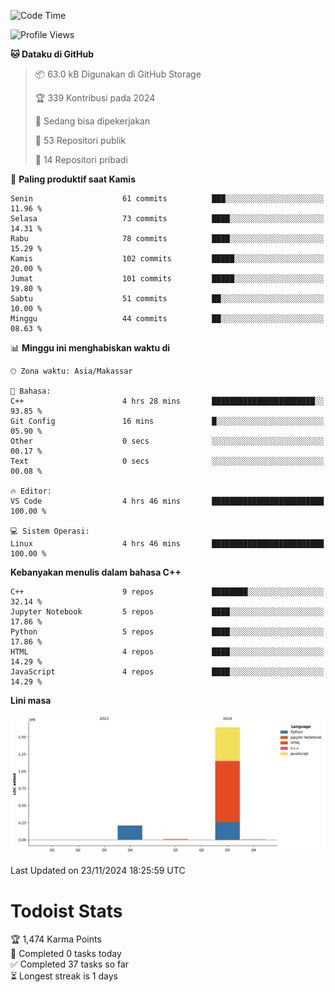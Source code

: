<!--START_SECTION:waka-->
![Code Time](http://img.shields.io/badge/Code%20Time-96%20hrs%208%20mins-blue)

![Profile Views](http://img.shields.io/badge/Profil%20dilihat-0-blue)

**🐱 Dataku di GitHub** 

> 📦 63.0 kB Digunakan di GitHub Storage 
 > 
> 🏆 339 Kontribusi pada 2024
 > 
> 💼 Sedang bisa dipekerjakan
 > 
> 📜 53 Repositori publik 
 > 
> 🔑 14 Repositori pribadi 
 > 
📅 **Paling produktif saat Kamis** 

```text
Senin                    61 commits          ███░░░░░░░░░░░░░░░░░░░░░░   11.96 % 
Selasa                   73 commits          ████░░░░░░░░░░░░░░░░░░░░░   14.31 % 
Rabu                     78 commits          ████░░░░░░░░░░░░░░░░░░░░░   15.29 % 
Kamis                    102 commits         █████░░░░░░░░░░░░░░░░░░░░   20.00 % 
Jumat                    101 commits         █████░░░░░░░░░░░░░░░░░░░░   19.80 % 
Sabtu                    51 commits          ██░░░░░░░░░░░░░░░░░░░░░░░   10.00 % 
Minggu                   44 commits          ██░░░░░░░░░░░░░░░░░░░░░░░   08.63 % 
```


📊 **Minggu ini menghabiskan waktu di** 

```text
🕑︎ Zona waktu: Asia/Makassar

💬 Bahasa: 
C++                      4 hrs 28 mins       ███████████████████████░░   93.85 % 
Git Config               16 mins             █░░░░░░░░░░░░░░░░░░░░░░░░   05.90 % 
Other                    0 secs              ░░░░░░░░░░░░░░░░░░░░░░░░░   00.17 % 
Text                     0 secs              ░░░░░░░░░░░░░░░░░░░░░░░░░   00.08 % 

🔥 Editor: 
VS Code                  4 hrs 46 mins       █████████████████████████   100.00 % 

💻 Sistem Operasi: 
Linux                    4 hrs 46 mins       █████████████████████████   100.00 % 
```

**Kebanyakan menulis dalam bahasa C++** 

```text
C++                      9 repos             ████████░░░░░░░░░░░░░░░░░   32.14 % 
Jupyter Notebook         5 repos             ████░░░░░░░░░░░░░░░░░░░░░   17.86 % 
Python                   5 repos             ████░░░░░░░░░░░░░░░░░░░░░   17.86 % 
HTML                     4 repos             ████░░░░░░░░░░░░░░░░░░░░░   14.29 % 
JavaScript               4 repos             ████░░░░░░░░░░░░░░░░░░░░░   14.29 % 
```



**Lini masa**

![Lines of Code chart](https://raw.githubusercontent.com/yusuf601/yusuf601/main/assets/bar_graph.png)


 Last Updated on 23/11/2024 18:25:59 UTC
<!--END_SECTION:waka-->
# Todoist Stats

<!-- TODO-IST:START -->
🏆  1,474 Karma Points           
🌸  Completed 0 tasks today           
✅  Completed 37 tasks so far           
⏳  Longest streak is 1 days
<!-- TODO-IST:END -->
